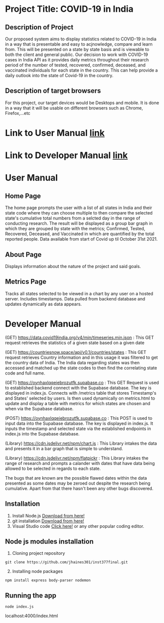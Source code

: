 # Project Title: COVID-19 in India

## Description of Project

Our proposed system aims to display statistics related to COVID-19 in India in a way that is presentable and easy to acjnowledge, compare and learn from. This will be presented on a state by state basis and is viewable to both the client and general public. Our decision to work with COVID-19 cases in India API as it provides daily metrics throughout their research period of the number of tested, recovered, confirmed, deceased, and vaccinated individuals for each state in the country. This can help provide a daily outlook into the state of Covid-19 in the country.

## Description of target browsers

For this project, our target devices would be Desktops and mobile. It is done in a way that it will be usable on different browsers such as Chrome, Firefox,...etc

# Link to User Manual [link](https://github.com/jhaines301/inst377final/blob/main/README.md#user-manual)
# Link to Developer Manual [link](https://github.com/jhaines301/inst377final/blob/main/README.md#developer-manual)

# User Manual

## Home Page
The home page prompts the user with a list of all states in India and their state code where they can choose multiple to then compare the selected state's cumulative total numbers from a selcted day in the range of conducting research. The result will be displayed as a group bar graph in which they are grouped by state with the metrics; Confirmed, Tested, Recovered, Deceased, and Vaccinated in which are quantified by the total reported people. Data available from start of Covid up til October 31st 2021. 

## About Page
Displays information about the nature of the project and said goals.

## Metrics Page
Tracks all states selected to be viewed in a chart by any user on a hosted server. Includes timestamps. Data pulled from backend database and updates dynamically as data appears.

# Developer Manual

(GET)
https://data.covid19india.org/v4/min/timeseries.min.json
: This GET request retrieves the statistics of a given state based on a given date

(GET)
https://countriesnow.space/api/v0.1/countries/states
: This GET request retrieves Country information and in this usage it was filtered to get the country data of India. The India data regarding states was then accessed and matched up the state codes to then find the correlating state code and full name.

(GET)
https://oynhaxlqqeiebrozutfk.supabase.co
: This GET Request is used to established backend connect with the Supabase database. The key is displayed in index.js. Connects with /metrics table that stores Timestamp's and States' selected by users. Is then used dynamically on metrics.html to update and display a table with metrics for which states are chosen and when via the Supabase database.

(POST)
https://oynhaxlqqeiebrozutfk.supabase.co
: This POST is used to input data into the Supabase database. The key is displayed in index.js. It inputs the timestamp and selected state via the established endpoints in index.js into the Supabase database. 

(Library)
https://cdn.jsdelivr.net/npm/chart.js
: This Library intakes the data and presents it in a bar graph that is simple to understand.

(Library)
https://cdn.jsdelivr.net/npm/flatpickr
: This Library intakes the range of research and prompts a calander with dates that have data being allowed to be selected in regards to each state.


The bugs that are known are the possible flawed dates within the data presented as some dates may be zeroed out despite the research being cumulative. Apart from that there hasn't been any other bugs discovered.

## Installation

1. Install Node.js [Download from here!](https://nodejs.org/en/download)
2. git installation [Download from here!](https://git-scm.com/downloads)
3. Visual Studio code [Click here!](https://code.visualstudio.com/Download) or any other popular coding editor.

## Node js modules installation
1. Cloning project repository
```
git clone https://github.com/jhaines301/inst377final.git
```
2. Installing node packages
```
npm install express body-parser nodemon
```
## Running the app
```
node index.js
```
localhost:4000/index.html
```



